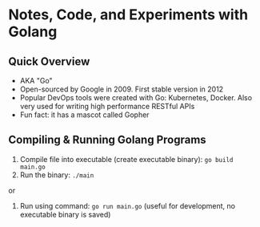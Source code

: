 # Notes, Code, and Experiments with Golang

## Quick Overview
- AKA "Go"
- Open-sourced by Google in 2009. First stable version in 2012
- Popular DevOps tools were created with Go: Kubernetes, Docker. Also very used for writing high performance RESTful APIs
- Fun fact: it has a mascot called Gopher

## Compiling & Running Golang Programs
1) Compile file into executable (create executable binary): `go build main.go` 
2) Run the binary: `./main`

or

1) Run using command: `go run main.go` (useful for development, no executable binary is saved)